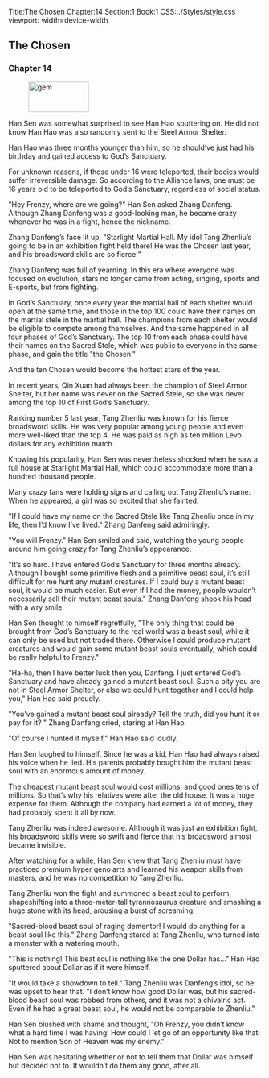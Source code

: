 Title:The Chosen 
Chapter:14 
Section:1 
Book:1 
CSS:../Styles/style.css 
viewport: width=device-width
  
## The Chosen
### Chapter 14 
<figure>
	<img src="../Images/gem.gif" alt="gem" id="gem" width="120" height="60" />
</figure>
  

  
  Han Sen was somewhat surprised to see Han Hao sputtering on. He did not know Han Hao was also randomly sent to the Steel Armor Shelter.

Han Hao was three months younger than him, so he should’ve just had his birthday and gained access to God’s Sanctuary.

For unknown reasons, if those under 16 were teleported, their bodies would suffer irreversible damage. So according to the Alliance laws, one must be 16 years old to be teleported to God’s Sanctuary, regardless of social status.

"Hey Frenzy, where are we going?" Han Sen asked Zhang Danfeng. Although Zhang Danfeng was a good-looking man, he became crazy whenever he was in a fight, hence the nickname.

Zhang Danfeng’s face lit up, "Starlight Martial Hall. My idol Tang Zhenliu’s going to be in an exhibition fight held there! He was the Chosen last year, and his broadsword skills are so fierce!"

Zhang Danfeng was full of yearning. In this era where everyone was focused on evolution, stars no longer came from acting, singing, sports and E-sports, but from fighting.

In God’s Sanctuary, once every year the martial hall of each shelter would open at the same time, and those in the top 100 could have their names on the martial stele in the martial hall. The champions from each shelter would be eligible to compete among themselves. And the same happened in all four phases of God’s Sanctuary. The top 10 from each phase could have their names on the Sacred Stele, which was public to everyone in the same phase, and gain the title "the Chosen."

And the ten Chosen would become the hottest stars of the year.

In recent years, Qin Xuan had always been the champion of Steel Armor Shelter, but her name was never on the Sacred Stele, so she was never among the top 10 of First God’s Sanctuary.

Ranking number 5 last year, Tang Zhenliu was known for his fierce broadsword skills. He was very popular among young people and even more well-liked than the top 4. He was paid as high as ten million Levo dollars for any exhibition match.

Knowing his popularity, Han Sen was nevertheless shocked when he saw a full house at Starlight Martial Hall, which could accommodate more than a hundred thousand people.

Many crazy fans were holding signs and calling out Tang Zhenliu’s name. When he appeared, a girl was so excited that she fainted.

"If I could have my name on the Sacred Stele like Tang Zhenliu once in my life, then I’d know I’ve lived." Zhang Danfeng said admiringly.

"You will Frenzy." Han Sen smiled and said, watching the young people around him going crazy for Tang Zhenliu’s appearance.

"It’s so hard. I have entered God’s Sanctuary for three months already. Although I bought some primitive flesh and a primitive beast soul, it’s still difficult for me hunt any mutant creatures. If I could buy a mutant beast soul, it would be much easier. But even if I had the money, people wouldn’t necessarily sell their mutant beast souls." Zhang Danfeng shook his head with a wry smile.

Han Sen thought to himself regretfully, "The only thing that could be brought from God’s Sanctuary to the real world was a beast soul, while it can only be used but not traded there. Otherwise I could produce mutant creatures and would gain some mutant beast souls eventually, which could be really helpful to Frenzy."

"Ha-ha, then I have better luck then you, Danfeng. I just entered God’s Sanctuary and have already gained a mutant beast soul. Such a pity you are not in Steel Armor Shelter, or else we could hunt together and I could help you," Han Hao said proudly.

"You’ve gained a mutant beast soul already? Tell the truth, did you hunt it or pay for it? " Zhang Danfeng cried, staring at Han Hao.

"Of course I hunted it myself," Han Hao said loudly.

Han Sen laughed to himself. Since he was a kid, Han Hao had always raised his voice when he lied. His parents probably bought him the mutant beast soul with an enormous amount of money.

The cheapest mutant beast soul would cost millions, and good ones tens of millions. So that’s why his relatives were after the old house. It was a huge expense for them. Although the company had earned a lot of money, they had probably spent it all by now.

Tang Zhenliu was indeed awesome. Although it was just an exhibition fight, his broadsword skills were so swift and fierce that his broadsword almost became invisible.

After watching for a while, Han Sen knew that Tang Zhenliu must have practiced premium hyper geno arts and learned his weapon skills from masters, and he was no competition to Tang Zhenliu.

Tang Zhenliu won the fight and summoned a beast soul to perform, shapeshifting into a three-meter-tall tyrannosaurus creature and smashing a huge stone with its head, arousing a burst of screaming.

"Sacred-blood beast soul of raging dementor! I would do anything for a beast soul like this." Zhang Danfeng stared at Tang Zhenliu, who turned into a monster with a watering mouth.

"This is nothing! This beat soul is nothing like the one Dollar has..." Han Hao sputtered about Dollar as if it were himself.

"It would take a showdown to tell." Tang Zhenliu was Danfeng’s idol, so he was upset to hear that. "I don’t know how good Dollar was, but his sacred-blood beast soul was robbed from others, and it was not a chivalric act. Even if he had a great beast soul, he would not be comparable to Zhenliu."

Han Sen blushed with shame and thought, "Oh Frenzy, you didn’t know what a hard time I was having! How could I let go of an opportunity like that! Not to mention Son of Heaven was my enemy."

Han Sen was hesitating whether or not to tell them that Dollar was himself but decided not to. It wouldn’t do them any good, after all.

